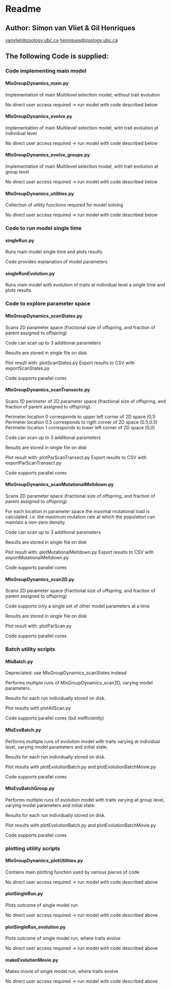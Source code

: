 # Readme

## Author: Simon van Vliet & Gil Henriques
vanvliet@zoology.ubc.ca
henriques@zoology.ubc.ca

## The following Code is supplied:

### Code implementing main model
#### MlsGroupDynamics_main.py
Implementation of main Multilevel selection model, without trait evolution

No direct user access required -> run model with code described below

#### MlsGroupDynamics_evolve.py
Implementation of main Multilevel selection model, with trait evolution at individual level

No direct user access required -> run model with code described below

#### MlsGroupDynamics_evolve_groups.py
Implementation of main Multilevel selection model, with trait evolution at group level

No direct user access required -> run model with code described below

#### MlsGroupDynamics_utilities.py
Collection of utility functions required for model solving

No direct user access required -> run model with code described below

### Code to run model single time
#### singleRun.py
Runs main model single time and plots results

Code provides explanation of model parameters

#### singleRunEvolution.py
Runs main model with evolution of traits at individual level a single time and plots results

### Code to explore parameter space
#### MlsGroupDynamics_scanStates.py
Scans 2D parameter space (fractional size of offspring, and fraction of parent assigned to offspring)

Code can scan up to 3 additional parameters

Results are stored in single file on disk

Plot result with: plotScanStates.py
Export results to CSV with exportScanStates.py

Code supports parallel cores

#### MlsGroupDynamics_scanTransects.py
Scans 1D perimeter of 2D parameter space (fractional size of offspring, and fraction of parent assigned to offspring).

Perimeter location 0 corresponds to upper left corner of 2D space (0,1)
Perimeter location 0.5 corresponds to rigth corner of 2D space (0.5,0.5)
Perimeter location 1 corresponds to lower left corner of 2D space (0,0)

Code can scan up to 3 additional parameters

Results are stored in single file on disk

Plot result with: plotParScanTransect.py
Export results to CSV with exportParScanTransect.py

Code supports parallel cores

#### MlsGroupDynamics_scanMutationalMeltdown.py
Scans 2D parameter space (fractional size of offspring, and fraction of parent assigned to offspring)

For each location in parameter space the maximal mutational load is calculated. i.e. the maximum mutation rate at which the population can maintain a non-zero density.

Code can scan up to 3 additional parameters

Results are stored in single file on disk

Plot result with: plotMutationalMeltdown.py
Export results to CSV with exportMutationalMeltdown.py

Code supports parallel cores

#### MlsGroupDynamics_scan2D.py			
Scans 2D parameter space (fractional size of offspring, and fraction of parent assigned to offspring)

Code supports only a single set of other model parameters at a time

Results are stored in single file on disk

Plot result with: plotParScan.py

Code supports parallel cores

### Batch utility scripts
#### MlsBatch.py		
Depreciated: use MlsGroupDynamics_scanStates instead

Performs multiple runs of MlsGroupDynamics_scan2D, varying model parameters.

Results for each run individually stored on disk.

Plot results with plotAllScan.py

Code supports parallel cores (but inefficiently)

#### MlsEvoBatch.py		
Performs multiple runs of evolution model with traits varying at individual level, varying model parameters and initial state.

Results for each run individually stored on disk.

Plot results with plotEvolutionBatch.py and plotEvolutionBatchMovie.py

Code supports parallel cores

#### MlsEvoBatchGroup.py		
Performs multiple runs of evolution model with traits varying at group level, varying model parameters and initial state.

Results for each run individually stored on disk.

Plot results with plotEvolutionBatch.py and plotEvolutionBatchMovie.py

Code supports parallel cores

### plotting utility scripts
#### MlsGroupDynamics_plotUtilities.py
Contains main plotting function used by various pieces of code

No direct user access required -> run model with code described above

#### plotSingleRun.py
Plots outcome of single model run

No direct user access required -> run model with code described above

#### plotSingleRun_evolution.py
Plots outcome of single model run, where traits evolve

No direct user access required -> run model with code described above

#### makeEvolutionMovie.py
Makes movie of single model run, where traits evolve

No direct user access required -> run model with code described above
